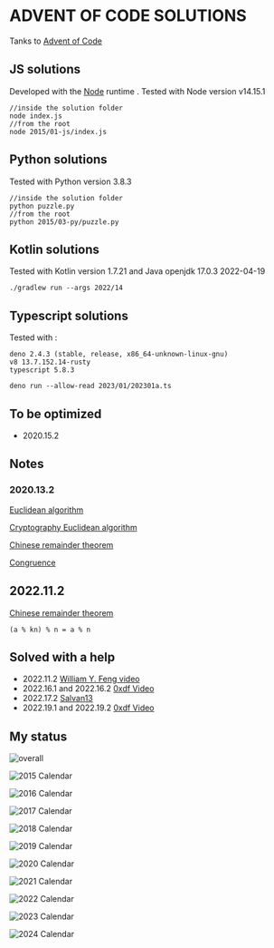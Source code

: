 ADVENT OF CODE SOLUTIONS
========================

Tanks to [Advent of Code](https://adventofcode.com/)

## JS solutions

Developed with the [Node](https://nodejs.org/en/) runtime . Tested with Node version v14.15.1

```console
//inside the solution folder
node index.js
//from the root
node 2015/01-js/index.js
```

## Python solutions

Tested with Python version 3.8.3

```console
//inside the solution folder
python puzzle.py
//from the root
python 2015/03-py/puzzle.py
```

## Kotlin solutions

Tested with Kotlin version 1.7.21 and Java openjdk 17.0.3 2022-04-19

```console
./gradlew run --args 2022/14
```

## Typescript solutions

Tested with :
```
deno 2.4.3 (stable, release, x86_64-unknown-linux-gnu)
v8 13.7.152.14-rusty
typescript 5.8.3
```


```console
deno run --allow-read 2023/01/202301a.ts
```

## To be optimized

- 2020.15.2

## Notes

### 2020.13.2

[Euclidean algorithm](https://en.wikipedia.org/wiki/Euclidean_algorithm)

[Cryptography Euclidean algorithm](https://www.khanacademy.org/computing/computer-science/cryptography/modarithmetic/a/the-euclidean-algorithm)

[Chinese remainder theorem](https://en.wikipedia.org/wiki/Chinese_remainder_theorem)

[Congruence](https://en.wikipedia.org/wiki/Modular_arithmetic#Congruence)

## 2022.11.2

[Chinese remainder theorem](https://en.wikipedia.org/wiki/Chinese_remainder_theorem)

```
(a % kn) % n = a % n
```

## Solved with a help

- 2022.11.2 [William Y. Feng video](https://www.youtube.com/watch?v=63-uEScYUvM)
- 2022.16.1 and 2022.16.2 [0xdf Video](https://www.youtube.com/watch?v=rN4tVLnkgJU)
- 2022.17.2 [Salvan13](https://github.com/salvan13/advent-of-code/tree/main/2022/17)
- 2022.19.1 and 2022.19.2 [0xdf Video](https://youtu.be/iIqIc5T2XpM)

## My status

![overall](./events-02.png?&raw=true "overall")

![2015 Calendar](./2015.18.1-calendar.png?&raw=true "2015 Calendar")

![2016 Calendar](./2016.08.2-calendar.png?&raw=true "2016 Calendar")

![2017 Calendar](./2017-calendar.png?&raw=true "2017 Calendar")

![2018 Calendar](./2018-calendar.png?&raw=true "2018 Calendar")

![2019 Calendar](./2019-calendar.png?&raw=true "2019 Calendar")

![2020 Calendar](./2020.16.2-calendar.png?&raw=true "2020 Calendar")

![2021 Calendar](./2021.12.1-calendar.png?&raw=true "2021 Calendar")

![2022 Calendar](./2022.23.2-calendar.png?&raw=true "2022 Calendar")

![2023 Calendar](./2023.07.2-calendar.png?&raw=true "2023 Calendar")

![2024 Calendar](./2024.02.2-calendar.png?&raw=true "2024 Calendar")
